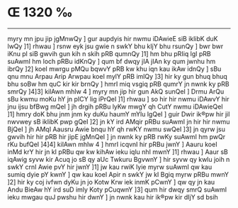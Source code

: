 # Œ 1320 ‰
---
myry mn jpu jip jgMnwQy ] gur aupdyis hir nwmu iDAwieE siB iklibK
duK lwQy ]1] rhwau ] rsnw eyk jsu gwie n swkY bhu kIjY bhu rsunQy ]
bwr bwr iKnu pl siB gwvih gun kih n skih pRB qumnQy ]1] hm bhu
pRIiq lgI pRB suAwmI hm loch pRBu idKnQy ] qum bf dwqy jIA jIAn ky
qum jwnhu hm ibrQy ]2] koeI mwrgu pMQu bqwvY pRB kw khu iqn kau ikAw
idnQy ] sBu qnu mnu Arpau Arip Arwpau koeI mylY pRB imlQy ]3] hir
ky gun bhuq bhuq bhu soBw hm quC kir kir brnQy ] hmrI miq vsgiq
pRB qumrY jn nwnk ky pRB smrQy ]4]3] kilAwn mhlw 4 ] myry mn jip
hir gun AkQ sunQeI ] Drmu ArQu sBu kwmu moKu hY jn pICY lig iPrQeI
]1] rhwau ] so hir hir nwmu iDAwvY hir jnu ijsu bfBwg mQeI ] jh
drgih pRBu lyKw mwgY qh CutY nwmu iDAwieQeI ]1] hmry doK bhu jnm
jnm ky duKu haumY mYlu lgQeI ] guir Dwir ik®pw hir jil nwvwey sB
iklibK pwp gQeI ]2] jn kY ird AMqir pRBu suAwmI jn hir hir nwmu
BjQeI ] jh AMqI Aausru Awie bnqu hY qh rwKY nwmu swQeI ]3] jn qyrw
jsu gwvih hir hir pRB hir jipE jgMnQeI ] jn nwnk ky pRB rwKy
suAwmI hm pwQr rKu bufQeI ]4]4] kilAwn mhlw 4 ] hmrI icqvnI
hir pRBu jwnY ] Aauru koeI inMd krY hir jn kI pRBu qw kw kihAw ieku iqlu
nhI mwnY ]1] rhwau ] Aaur sB iqAwig syvw kir Acuq jo sB qy aUc
Twkuru BgvwnY ] hir syvw qy kwlu joih n swkY crnI Awie pvY hir jwnY
]1] jw kau rwiK lyie myrw suAwmI qw kau sumiq dyie pY kwnY ] qw kau
koeI Apir n swkY jw kI Bgiq myrw pRBu mwnY ]2] hir ky coj ivfwn dyKu
jn jo Kotw Krw iek inmK pCwnY ] qw qy jn kau Andu BieAw hY ird suD
imly Koty pCuqwnY ]3] qum hir dwqy smrQ suAwmI ieku mwgau quJ pwshu
hir dwnY ] jn nwnk kau hir ik®pw kir dIjY sd bsih
####
